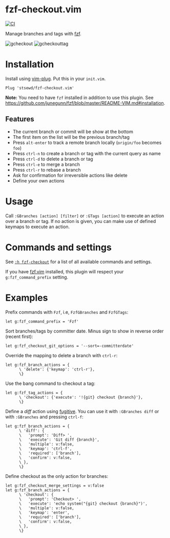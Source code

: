 # fzf-checkout.vim

[![CI](https://github.com/stsewd/fzf-checkout.vim/workflows/CI/badge.svg)](https://github.com/stsewd/fzf-checkout.vim/actions?query=workflow%3ACI+branch%3Amaster)

Manage branches and tags with [fzf](https://github.com/junegunn/fzf).

![gcheckout](https://user-images.githubusercontent.com/4975310/82736850-2d0bfb00-9cf2-11ea-8eec-8b84e903e805.png)
![gcheckouttag](https://user-images.githubusercontent.com/4975310/82736909-a3106200-9cf2-11ea-8974-dc64d8011f6c.png)

# Installation

Install using [vim-plug](https://github.com/junegunn/vim-plug).
Put this in your `init.vim`.

```vim
Plug 'stsewd/fzf-checkout.vim'
```

**Note:** You need to have `fzf` installed in addition to use this plugin.
See <https://github.com/junegunn/fzf/blob/master/README-VIM.md#installation>.

## Features

- The current branch or commit will be show at the bottom
- The first item on the list will be the previous branch/tag
- Press `alt-enter` to track a remote branch locally (`origin/foo` becomes `foo`)
- Press `ctrl-n` to create a branch or tag with the current query as name
- Press `ctrl-d` to delete a branch or tag
- Press `ctrl-e` to merge a branch
- Press `ctrl-r` to rebase a branch
- Ask for confirmation for irreversible actions like delete
- Define your own actions

# Usage

Call `:GBranches [action] [filter]` or `:GTags [action]` to execute an action over a branch or tag.
If no action is given, you can make use of defined keymaps to execute an action.

# Commands and settings

See [`:h fzf-checkout`](doc/fzf-checkout.txt) for a list of all available commands and settings.

If you have [fzf.vim](https://github.com/junegunn/fzf.vim) installed,
this plugin will respect your `g:fzf_command_prefix` setting.

# Examples

Prefix commands with `Fzf`, i.e, `FzfGBranches` and `FzfGTags`:

```vim
let g:fzf_command_prefix = 'Fzf'
```

Sort branches/tags by committer date. Minus sign to show in reverse order (recent first):

```vim
let g:fzf_checkout_git_options = '--sort=-committerdate'
```

Override the mapping to delete a branch with `ctrl-r`:

```vim
let g:fzf_branch_actions = {
      \ 'delete': {'keymap': 'ctrl-r'},
      \}
```

Use the bang command to checkout a tag:

```vim
let g:fzf_tag_actions = {
      \ 'checkout': {'execute': '!{git} checkout {branch}'},
      \}
```

Define a _diff_ action using [fugitive](https://github.com/tpope/vim-fugitive).
You can use it with `:GBranches diff` or with `:GBranches` and pressing `ctrl-f`:

```vim
let g:fzf_branch_actions = {
      \ 'diff': {
      \   'prompt': 'Diff> ',
      \   'execute': 'Git diff {branch}',
      \   'multiple': v:false,
      \   'keymap': 'ctrl-f',
      \   'required': ['branch'],
      \   'confirm': v:false,
      \ },
      \}
```

Define checkout as the only action for branches:

```vim
let g:fzf_checkout_merge_settings = v:false
let g:fzf_branch_actions = {
      \ 'checkout': {
      \   'prompt': 'Checkout> ',
      \   'execute': 'echo system("{git} checkout {branch}")',
      \   'multiple': v:false,
      \   'keymap': 'enter',
      \   'required': ['branch'],
      \   'confirm': v:false,
      \ },
      \}
```
